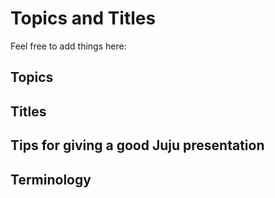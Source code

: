 # Topics and Titles

Feel free to add things here:

## Topics


## Titles


## Tips for giving a good Juju presentation


## Terminology
